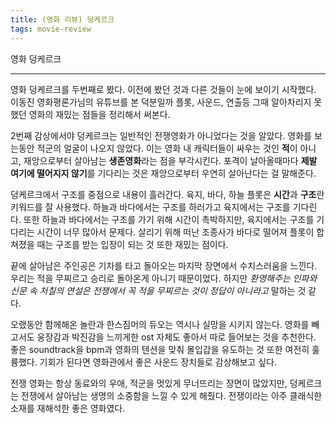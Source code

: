 ```yaml
---
title: (영화 리뷰) 덩케르크
tags: movie-review
---
```


 영화 덩케르크

<!--more-->

---


 영화 덩케르크를 두번째로 봤다. 이전에 봤던 것과 다른 것들이 눈에 보이기 시작했다.  이동진 영화평론가님의 유튜브를 본 덕분일까 플롯, 사운드, 연출등 그때 알아차리지 못했던 영화의 재밌는 점들을 정리해서 써본다. 

 2번째 감상에서야 덩케르크는 일반적인 전쟁영화가 아니었다는 것을 알았다. 영화를 보는동안 적군의 얼굴이 나오지 않았다. 이는 영화 내 캐릭터들이 싸우는 것인 **적**이 아니고, 재앙으로부터 살아남는 **생존영화**라는 점을 부각시킨다. 포격이 날아올때마다 **제발 여기에 떨어지지 않기**를 기다리는 것은 재앙으로부터 우연히 살아난다는 걸 말해준다.

 덩케르크에서 구조를 중점으로 내용이 흘러간다. 육지, 바다, 하늘 플롯은 **시간**과 **구조**란 키워드를 잘 사용했다. 하늘과 바다에서는 구조를 하러가고 육지에서는 구조를 기다린다. 또한 하늘과 바다에서는 구조를 가기 위해 시간이 촉박하지만, 육지에서는 구조를 기다리는 시간이 너무 많아서 문제다. 살리기 위해 떠난 조종사가 바다로 떨어져 플롯이 합쳐졌을 때는 구조를 받는 입장이 되는 것 또한 재밌는 점이다. 

 끝에 살아남은 주인공은 기차를 타고 돌아오는 마지막 장면에서 수치스러움을 느낀다. 우리는 적을 무찌르고 승리로 돌아온게 아니기 때문이었다. 하지만 _환영해주는 인파와 신문 속 처칠의 연설은 전쟁에서 꼭 적을 무찌르는 것이 정답이 아니라고_ 말하는 것 같다.

 오랬동안 함께해온 놀란과 한스짐머의 듀오는 역시나 실망을 시키지 않는다. 영화를 빼고서도 웅장감과 박진감을 느끼게한 ost 자체도 좋아서 따로 들어보는 것을 추천한다. 좋은 soundtrack을 bpm과 영화의 텐션을 맞춰 몰입갑을 유도하는 것 또한 여전히 훌륭했다. 기회가 된다면 영화관에서 좋은 사운드 장치들로 감상해보고 싶다.

 전쟁 영화는 항상 동료와의 우애, 적군을 멋있게 무너뜨리는 장면이 많았지만, 덩케르크는 전쟁에서 살아남는 생명의 소중함을 느낄 수 있게 해줬다. 전쟁이라는 아주 클래식한 소재를 재해석한 좋은 영화였다.
